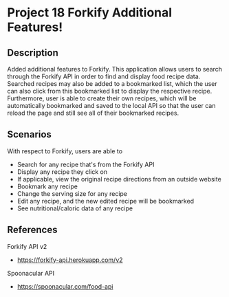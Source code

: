 # Project 18 Forkify Additional Features!

## Description

Added additional features to Forkify. This application allows users to search through the Forkify API in order to find and display food recipe data. Searched recipes may also be added to a bookmarked list, which the user can also click from this bookmarked list to display the respective recipe. Furthermore, user is able to create their own recipes, which will be automatically bookmarked and saved to the local API so that the user can reload the page and still see all of their bookmarked recipes.

## Scenarios
With respect to Forkify, users are able to

- Search for any recipe that's from the Forkify API
- Display any recipe they click on
- If applicable, view the original recipe directions from an outside website
- Bookmark any recipe
- Change the serving size for any recipe
- Edit any recipe, and the new edited recipe will be bookmarked
- See nutritional/caloric data of any recipe

## References
Forkify API v2
- https://forkify-api.herokuapp.com/v2

Spoonacular API
- https://spoonacular.com/food-api
